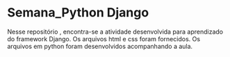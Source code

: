 # Semana_Python Django

Nesse repositório , encontra-se a atividade desenvolvida para aprendizado do framework Django. Os arquivos html e css foram fornecidos. Os arquivos em python foram desenvolvidos acompanhando a aula.
